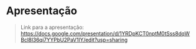 # Apresentação

> Link para a apresentação: https://docs.google.com/presentation/d/1YRDpKCT0nptM0tSss8dqWBcl8I36qi7YYPbU2PaV1IY/edit?usp=sharing
